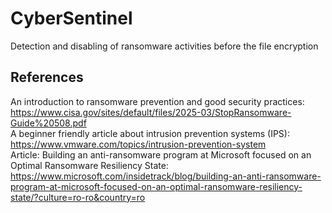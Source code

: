 # CyberSentinel
Detection and disabling of ransomware activities before the file encryption

## References
An introduction to ransomware prevention and good security practices: \
https://www.cisa.gov/sites/default/files/2025-03/StopRansomware-Guide%20508.pdf \
A beginner friendly article about intrusion prevention systems (IPS): \
https://www.vmware.com/topics/intrusion-prevention-system \
Article: Building an anti-ransomware program at Microsoft focused on an Optimal Ransomware Resiliency State: \
https://www.microsoft.com/insidetrack/blog/building-an-anti-ransomware-program-at-microsoft-focused-on-an-optimal-ransomware-resiliency-state/?culture=ro-ro&country=ro
